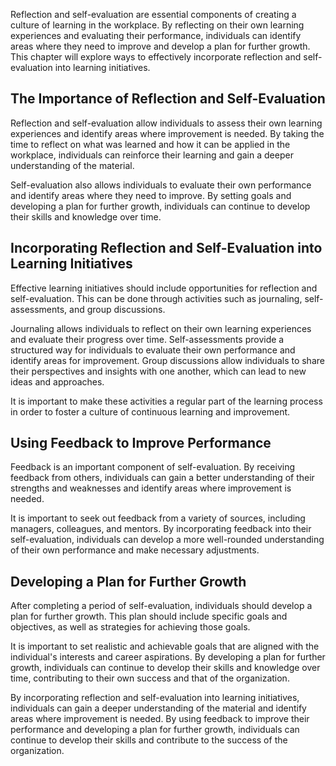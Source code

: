 
Reflection and self-evaluation are essential components of creating a culture of learning in the workplace. By reflecting on their own learning experiences and evaluating their performance, individuals can identify areas where they need to improve and develop a plan for further growth. This chapter will explore ways to effectively incorporate reflection and self-evaluation into learning initiatives.

The Importance of Reflection and Self-Evaluation
------------------------------------------------

Reflection and self-evaluation allow individuals to assess their own learning experiences and identify areas where improvement is needed. By taking the time to reflect on what was learned and how it can be applied in the workplace, individuals can reinforce their learning and gain a deeper understanding of the material.

Self-evaluation also allows individuals to evaluate their own performance and identify areas where they need to improve. By setting goals and developing a plan for further growth, individuals can continue to develop their skills and knowledge over time.

Incorporating Reflection and Self-Evaluation into Learning Initiatives
----------------------------------------------------------------------

Effective learning initiatives should include opportunities for reflection and self-evaluation. This can be done through activities such as journaling, self-assessments, and group discussions.

Journaling allows individuals to reflect on their own learning experiences and evaluate their progress over time. Self-assessments provide a structured way for individuals to evaluate their own performance and identify areas for improvement. Group discussions allow individuals to share their perspectives and insights with one another, which can lead to new ideas and approaches.

It is important to make these activities a regular part of the learning process in order to foster a culture of continuous learning and improvement.

Using Feedback to Improve Performance
-------------------------------------

Feedback is an important component of self-evaluation. By receiving feedback from others, individuals can gain a better understanding of their strengths and weaknesses and identify areas where improvement is needed.

It is important to seek out feedback from a variety of sources, including managers, colleagues, and mentors. By incorporating feedback into their self-evaluation, individuals can develop a more well-rounded understanding of their own performance and make necessary adjustments.

Developing a Plan for Further Growth
------------------------------------

After completing a period of self-evaluation, individuals should develop a plan for further growth. This plan should include specific goals and objectives, as well as strategies for achieving those goals.

It is important to set realistic and achievable goals that are aligned with the individual's interests and career aspirations. By developing a plan for further growth, individuals can continue to develop their skills and knowledge over time, contributing to their own success and that of the organization.

By incorporating reflection and self-evaluation into learning initiatives, individuals can gain a deeper understanding of the material and identify areas where improvement is needed. By using feedback to improve their performance and developing a plan for further growth, individuals can continue to develop their skills and contribute to the success of the organization.
